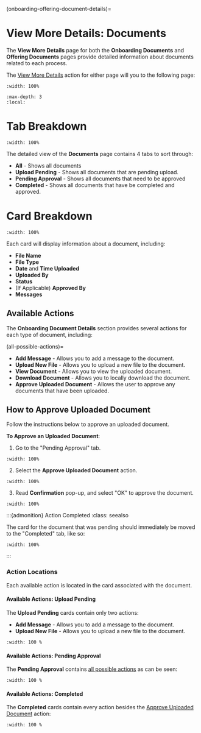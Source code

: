 
(onboarding-offering-document-details)=
# View More Details: Documents

The **View More Details** page for both the **Onboarding Documents** and **Offering Documents** pages provide detailed information about documents related to each process. 


The [View More Details](#view-more-details) action for either page will you to the following page:

```{lazyfigure} ../../_static/solo_app/Document/universal/document-cit-corporation-offering-All.webp
:width: 100%
```


```{contents} Table of Contents
:max-depth: 3
:local:
```

# Tab Breakdown


```{lazyfigure} ../../_static/solo_app/Document/universal/view-detail/Homepage/view-more-details-page-all-status-column.jpg
:width: 100%
```

The detailed view of the **Documents** page contains 4 tabs to sort through:

- **All** - Shows all documents
- **Upload Pending** - Shows all documents that are pending upload.
- **Pending Approval** - Shows all documents that need to be approved
- **Completed** - Shows all documents that have be completed and approved. 

# Card Breakdown


```{lazyfigure} ../../_static/solo_app/Document/universal/view-detail/Homepage/view-more-details-page-card-outlined.jpg
:width: 100%
```


Each card will display information about a document, including:

- **File Name**
- **File Type**
- **Date** and **Time Uploaded**
- **Uploaded By**
- **Status**
- (If Applicable) **Approved By**
- **Messages**

## Available Actions

The **Onboarding Document Details** section provides several actions for each type of document, including:

(all-possible-actions)=
- **Add Message** - Allows you to add a message to the document.
- **Upload New File** - Allows you to upload a new file to the document.
- **View Document** - Allows you to view the uploaded document.
- **Download Document** - Allows you to locally download the document.
- **Approve Uploaded Document** - Allows the user to approve any documents that have been uploaded. 



## How to Approve Uploaded Document

Follow the instructions below to approve an uploaded document. 

**To Approve an Uploaded Document**:

1. Go to the "Pending Approval" tab. 



```{lazyfigure} ../../_static/solo_app/Document/universal/view-detail/Homepage/view-more-details-page-pending-approval-tab-selection.jpg
:width: 100%
```

2. Select the **Approve Uploaded Document** action.


```{lazyfigure} ../../_static/solo_app/Document/universal/view-detail/Homepage/view-more-details-page-pending-approval-action-selection.jpg
:width: 100%
```

3. Read **Confirmation** pop-up, and select "OK" to approve the document.

```{lazyfigure} ../../_static/solo_app/Document/universal/view-detail/Homepage/view-more-details-page-confirmation-pop-up-OK.jpg
:width: 100%
```


:::{admonition}  Action Completed
:class: seealso

The card for the document that was pending should immediately be moved to the "Completed" tab, like so:



```{lazyfigure} ../../_static/solo_app/Document/universal/view-detail/Homepage/pending-approval-to-complete.jpg
:width: 100%
```

:::
### Action Locations

Each available action is located in the card associated with the document.


#### Available Actions: Upload Pending


The **Upload Pending** cards contain only two actions:


- **Add Message** - Allows you to add a message to the document.
- **Upload New File** - Allows you to upload a new file to the document.


```{lazyfigure} ../../_static/solo_app/Document/universal/view-detail/Homepage/view-more-details-page-upload-pending-actions.jpg
:width: 100 %
```



#### Available Actions: Pending Approval

The **Pending Approval** contains [all possible actions](#all-possible-actions) as can be seen:


```{lazyfigure} ../../_static/solo_app/Document/universal/view-detail/Homepage/view-more-details-page-pending-approval-actions.jpg
:width: 100 %
```




#### Available Actions: Completed

The **Completed** cards contain every action besides the [Approve Uploaded Document](#approve-check-mark) action:


```{lazyfigure} ../../_static/solo_app/Document/universal/view-detail/Homepage/view-more-details-page-completed-possible-actions.jpg
:width: 100 %
```
